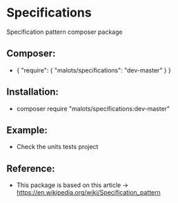 # Specifications
Specification pattern composer package

## Composer:

- { 
    "require": {
        "malots/specifications": "dev-master"
    }
  }

## Installation:

- composer require "malots/specifications:dev-master"

## Example:

- Check the units tests project

## Reference:

- This package is based on this article -> https://en.wikipedia.org/wiki/Specification_pattern
